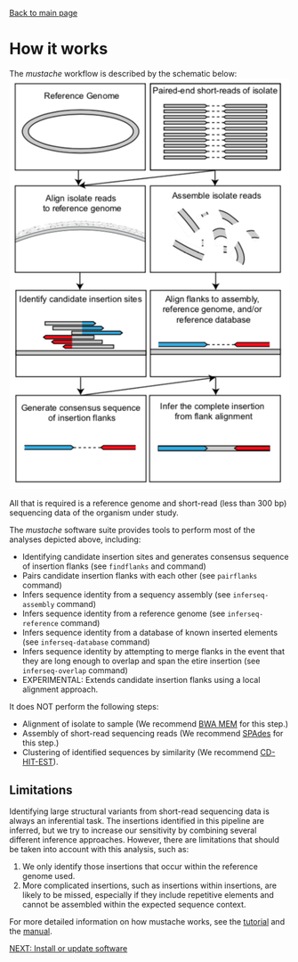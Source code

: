 [Back to main page](../README.md)  

# How it works
The *mustache* workflow is described by the schematic below:
![alt text](img/workflow.png)

All that is required is a reference genome and short-read (less than 300 bp) sequencing data of the organism under study.

The *mustache* software suite provides tools to perform most of the analyses depicted above, including:

* Identifying candidate insertion sites and generates consensus sequence of insertion flanks (see `findflanks` and command)
* Pairs candidate insertion flanks with each other (see `pairflanks` command)
* Infers sequence identity from a sequency assembly (see `inferseq-assembly` command)
* Infers sequence identity from a reference genome (see `inferseq-reference` command)
* Infers sequence identity from a database of known inserted elements (see `inferseq-database` command)
* Infers sequence identity by attempting to merge flanks in the event that they are long enough to overlap and span the etire insertion (see `inferseq-overlap` command)
* EXPERIMENTAL: Extends candidate insertion flanks using a local alignment approach.

It does NOT perform the following steps:
* Alignment of isolate to sample (We recommend [BWA MEM](http://bio-bwa.sourceforge.net/) for this step.)
* Assembly of short-read sequencing reads (We recommend [SPAdes](http://cab.spbu.ru/software/spades/) for this step.)
* Clustering of identified sequences by similarity (We recommend [CD-HIT-EST](http://weizhongli-lab.org/cd-hit/)).


## Limitations
Identifying large structural variants from short-read sequencing data is always an inferential task. 
The insertions identified in this pipeline are inferred, but we try to increase our sensitivity by combining several 
different inference approaches. However, there are limitations that should be taken into account with this analysis, such as:

1. We only identify those insertions that occur within the reference genome used.
2. More complicated insertions, such as insertions within insertions, are likely to be missed, especially if they include repetitive elements and cannot be assembled within the expected sequence context.

For more detailed information on how mustache works, see the [tutorial](tutorial.md) and the [manual](manual.md).

[NEXT: Install or update software](install.md)